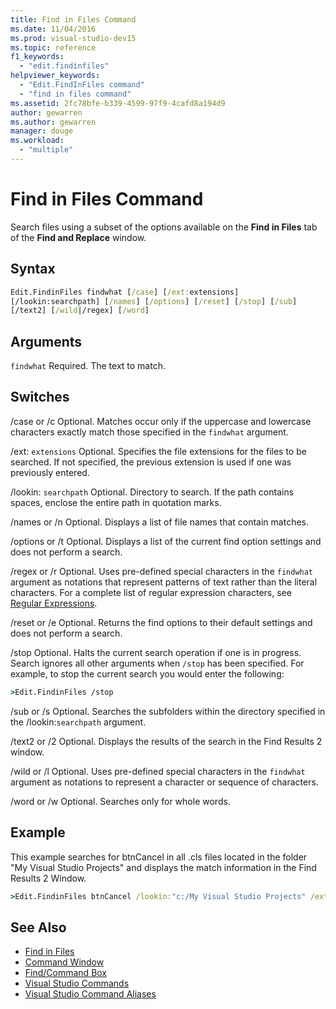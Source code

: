 ```yaml
---
title: Find in Files Command
ms.date: 11/04/2016
ms.prod: visual-studio-dev15
ms.topic: reference
f1_keywords:
  - "edit.findinfiles"
helpviewer_keywords:
  - "Edit.FindInFiles command"
  - "find in files command"
ms.assetid: 2fc78bfe-b339-4599-97f9-4cafd8a194d9
author: gewarren
ms.author: gewarren
manager: douge
ms.workload:
  - "multiple"
---
```

# Find in Files Command
Search files using a subset of the options available on the **Find in Files** tab of the **Find and Replace** window.

## Syntax

```cmd
Edit.FindinFiles findwhat [/case] [/ext:extensions]
[/lookin:searchpath] [/names] [/options] [/reset] [/stop] [/sub]
[/text2] [/wild|/regex] [/word]
```

## Arguments
 `findwhat`
 Required. The text to match.

## Switches
 /case or /c
 Optional. Matches occur only if the uppercase and lowercase characters exactly match those specified in the `findwhat` argument.

 /ext: `extensions`
 Optional. Specifies the file extensions for the files to be searched. If not specified, the previous extension is used if one was previously entered.

 /lookin: `searchpath`
 Optional. Directory to search. If the path contains spaces, enclose the entire path in quotation marks.

 /names or /n
 Optional. Displays a list of file names that contain matches.

 /options or /t
 Optional. Displays a list of the current find option settings and does not perform a search.

 /regex or /r
 Optional. Uses pre-defined special characters in the `findwhat` argument as notations that represent patterns of text rather than the literal characters. For a complete list of regular expression characters, see [Regular Expressions](../../ide/using-regular-expressions-in-visual-studio.md).

 /reset or /e
 Optional. Returns the find options to their default settings and does not perform a search.

 /stop
 Optional. Halts the current search operation if one is in progress. Search ignores all other arguments when `/stop` has been specified. For example, to stop the current search you would enter the following:

```cmd
>Edit.FindinFiles /stop
```

 /sub or /s
 Optional. Searches the subfolders within the directory specified in the /lookin:`searchpath` argument.

 /text2 or /2
 Optional. Displays the results of the search in the Find Results 2 window.

 /wild or /l
 Optional. Uses pre-defined special characters in the `findwhat` argument as notations to represent a character or sequence of characters.

 /word or /w
 Optional. Searches only for whole words.

## Example
 This example searches for btnCancel in all .cls files located in the folder "My Visual Studio Projects" and displays the match information in the Find Results 2 Window.

```cmd
>Edit.FindinFiles btnCancel /lookin:"c:/My Visual Studio Projects" /ext:*.cls /text2
```

## See Also

- [Find in Files](../../ide/find-in-files.md)
- [Command Window](../../ide/reference/command-window.md)
- [Find/Command Box](../../ide/find-command-box.md)
- [Visual Studio Commands](../../ide/reference/visual-studio-commands.md)
- [Visual Studio Command Aliases](../../ide/reference/visual-studio-command-aliases.md)